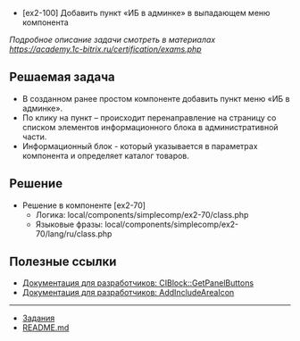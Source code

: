 * [ex2-100] Добавить пункт «ИБ в админке» в выпадающем меню компонента

*Подробное описание задачи смотреть в материалах https://academy.1c-bitrix.ru/certification/exams.php*

## Решаемая задача 

* В созданном ранее простом компоненте добавить пункт меню «ИБ в админке».
* По клику на пункт – происходит перенаправление на страницу со списком элементов информационного блока в административной части.
* Информационный блок - который указывается в параметрах компонента и определяет каталог товаров.

## Решение

* Решение в компоненте [ex2-70]
    * Логика: local/components/simplecomp/ex2-70/class.php
    * Языковые фразы: local/components/simplecomp/ex2-70/lang/ru/class.php

## Полезные ссылки

* [Документация для разработчиков: CIBlock::GetPanelButtons](https://dev.1c-bitrix.ru/api_help/iblock/classes/ciblock/getpanelbuttons.php)
* [Документация для разработчиков: AddIncludeAreaIcon](https://dev.1c-bitrix.ru/api_help/main/reference/cbitrixcomponent/addincludeareaicon.php)

____
* [Задания](tasks.md)
* [README.md](../../README.md)